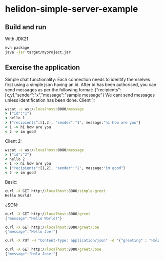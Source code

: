 # helidon-simple-server-example
## Build and run
With JDK21
```bash
mvn package
java -jar target/myproject.jar
```

## Exercise the application
Simple chat functionality: 
Each connection needs to identify themselves first using a simple json having an id.
After id has been authorised, you can send messages as per the following format:
        {"recipients":[x,y],"sender":"x","message":"sample message"}
We cant send messages unless identification has been done.
Client 1:
```cmd
wscat -c ws://localhost:8080/message
> {"id":"1"}
< hello 1
> {"recipients":[1,2], "sender":"1", message:"hi how are you"}
< 1 -> hi how are you
< 2 -> im good
```

Client 2:
```cmd
wscat -c ws://localhost:8080/message
> {"id":"2"}
< hello 2
< 1 -> hi how are you
> {"recipients":[1,2], "sender":"2", message:"im good"}
< 2 -> im good 
```
Basic:
```cmd
curl -X GET http://localhost:8080/simple-greet
Hello World!
```


JSON:
```cmd
curl -X GET http://localhost:8080/greet
{"message":"Hello World!"}

curl -X GET http://localhost:8080/greet/Joe
{"message":"Hello Joe!"}

curl -X PUT -H "Content-Type: application/json" -d '{"greeting" : "Hola"}' http://localhost:8080/greet/greeting

curl -X GET http://localhost:8080/greet/Jose
{"message":"Hola Jose!"}
```




                                
